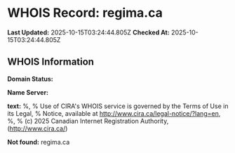# WHOIS Record: regima.ca

**Last Updated:** 2025-10-15T03:24:44.805Z
**Checked At:** 2025-10-15T03:24:44.805Z

## WHOIS Information

**Domain Status:** 

**Name Server:** 

**text:** %, % Use of CIRA's WHOIS service is governed by the Terms of Use in its Legal, % Notice, available at http://www.cira.ca/legal-notice/?lang=en, %, % (c) 2025 Canadian Internet Registration Authority, (http://www.cira.ca/)

**Not found:** regima.ca

